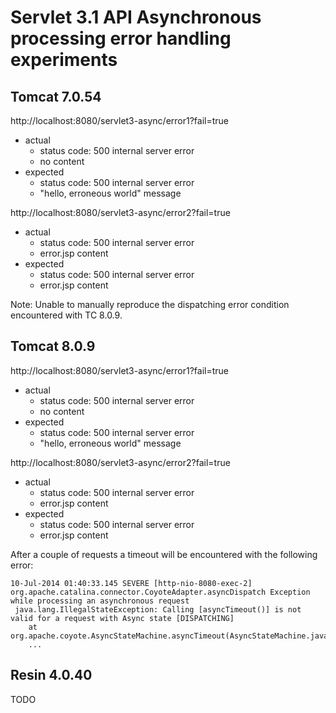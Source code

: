 
# Servlet 3.1 API Asynchronous processing error handling experiments

## Tomcat 7.0.54

http://localhost:8080/servlet3-async/error1?fail=true
- actual
  - status code: 500 internal server error
  - no content
- expected
  - status code: 500 internal server error
  - "hello, erroneous world" message

http://localhost:8080/servlet3-async/error2?fail=true
- actual
  - status code: 500 internal server error
  - error.jsp content
- expected
  - status code: 500 internal server error
  - error.jsp content

Note: Unable to manually reproduce the dispatching error condition encountered with TC 8.0.9.

## Tomcat 8.0.9

http://localhost:8080/servlet3-async/error1?fail=true
- actual
  - status code: 500 internal server error
  - no content
- expected
  - status code: 500 internal server error
  - "hello, erroneous world" message

http://localhost:8080/servlet3-async/error2?fail=true
- actual
  - status code: 500 internal server error
  - error.jsp content
- expected
  - status code: 500 internal server error
  - error.jsp content

After a couple of requests a timeout will be encountered with the following error:
```
10-Jul-2014 01:40:33.145 SEVERE [http-nio-8080-exec-2] org.apache.catalina.connector.CoyoteAdapter.asyncDispatch Exception while processing an asynchronous request
 java.lang.IllegalStateException: Calling [asyncTimeout()] is not valid for a request with Async state [DISPATCHING]
	at org.apache.coyote.AsyncStateMachine.asyncTimeout(AsyncStateMachine.java:267)
	...
```


## Resin 4.0.40

TODO